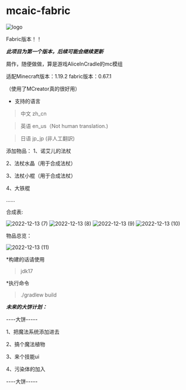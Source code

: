 # mcaic-fabric
![logo](https://user-images.githubusercontent.com/73422207/207304921-1e0a6067-5e51-4ab7-8b79-f57e47b79e40.png)
 
 Fabric版本！！
 
***此项目为第一个版本，后续可能会继续更新***

屑作，随便做做，算是游戏AliceInCradle的mc模组

适配Minecraft版本：1.19.2
fabric版本：0.67.1

（使用了MCreator真的很好用）

* 支持的语言

>中文 zh_cn

>英语 en_us（Not human translation.)

>日语 jp_jp (非人工翻訳)

添加物品：
1、诺艾儿的法杖

2、法杖水晶（用于合成法杖）

3、法杖小棍（用于合成法杖）

4、大铁棍

 ......
 
合成表:

![2022-12-13 (7)](https://user-images.githubusercontent.com/73422207/207321963-45e00051-4bef-4203-a76d-22803cc9784d.png)
![2022-12-13 (8)](https://user-images.githubusercontent.com/73422207/207321970-e361c077-22de-4354-a432-e66eefc34a47.png)
![2022-12-13 (9)](https://user-images.githubusercontent.com/73422207/207321973-2da35893-17c6-4cec-8dd8-ce0f1c59e430.png)
![2022-12-13 (10)](https://user-images.githubusercontent.com/73422207/207321978-5e256ea1-3ba6-41a2-9dff-3a7be0dafd9d.png)

物品总览：


![2022-12-13 (11)](https://user-images.githubusercontent.com/73422207/207322847-11270481-996c-4663-92ff-261fa08dce3a.png)

*构建的话请使用
>jdk17 

*执行命令
>./gradlew build

***未来的大饼计划：***

----大饼-----

1、把魔法系统添加进去

2、搞个魔法植物

3、来个技能ui

4、污染体的加入

----大饼-----
